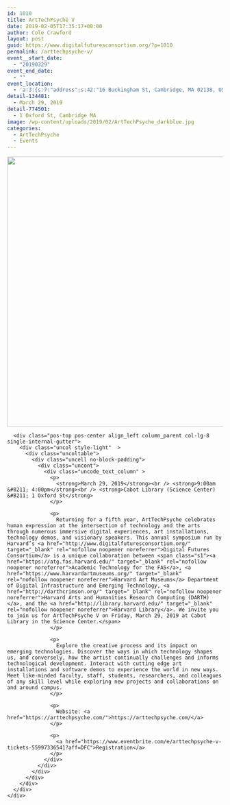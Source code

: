 ```yaml
---
id: 1010
title: ArtTechPsyche V
date: 2019-02-05T17:35:17+00:00
author: Cole Crawford
layout: post
guid: https://www.digitalfuturesconsortium.org/?p=1010
permalink: /arttechpsyche-v/
event__start_date:
  - "20190329"
event_end_date:
  - ""
event_location:
  - 'a:3:{s:7:"address";s:42:"16 Buckingham St, Cambridge, MA 02138, USA";s:3:"lat";s:18:"42.379351404751496";s:3:"lng";s:18:"-71.12894057199708";}'
detail-134481:
  - March 29, 2019
detail-774501:
  - 1 Oxford St, Cambridge MA
image: /wp-content/uploads/2019/02/ArtTechPsyche_darkblue.jpg
categories:
  - ArtTechPsyche
  - Events
---
```

<div data-parent="true" class="row-container">
  <div class="row limit-width row-parent">
    <div class="row-inner">
      <div class="pos-top pos-center align_left column_parent col-lg-4 single-internal-gutter">
        <div class="uncol style-light"  >
          <div class="uncoltable">
            <div class="uncell no-block-padding">
              <div class="uncont">
                <div class="uncode-single-media  text-left">
                  <div class="single-wrapper" style="max-width: 100%;">
                    <div class="tmb tmb-light  tmb-media-first tmb-media-last tmb-content-overlay tmb-no-bg">
                      <div class="t-inside">
                        <div class="t-entry-visual" tabindex="0">
                          <div class="t-entry-visual-tc">
                            <div class="uncode-single-media-wrapper">
                              <img src="https://www.digitalfuturesconsortium.org/wp-content/uploads/2019/02/ArtTechPsyche_darkblue.jpg" width="1200" height="630" alt="" />
                            </div>
                          </div>
                        </div>
                      </div>
                    </div>
                  </div>
                </div>
              </div>
            </div>
          </div>
        </div>
      </div>
      
      <div class="pos-top pos-center align_left column_parent col-lg-8 single-internal-gutter">
        <div class="uncol style-light"  >
          <div class="uncoltable">
            <div class="uncell no-block-padding">
              <div class="uncont">
                <div class="uncode_text_column" >
                  <p>
                    <strong>March 29, 2019</strong><br /> <strong>9:00am &#8211; 4:00pm</strong><br /> <strong>Cabot Library (Science Center) &#8211; 1 Oxford St</strong>
                  </p>
                  
                  <p>
                    Returning for a fifth year, ArtTechPsyche celebrates human expression at the intersection of technology and the arts through numerous immersive digital experiences, art installations, technology demos, and visionary speakers. This annual symposium run by Harvard’s <a href="http://www.digitalfuturesconsortium.org/" target="_blank" rel="nofollow noopener noreferrer">Digital Futures Consortium</a> is a unique collaboration between <span class="s1"><a href="https://atg.fas.harvard.edu/" target="_blank" rel="nofollow noopener noreferrer">Academic Technology for the FAS</a>, <a href="https://www.harvardartmuseums.org/" target="_blank" rel="nofollow noopener noreferrer">Harvard Art Museums</a> Department of Digital Infrastructure and Emerging Technology, <a href="http://darthcrimson.org/" target="_blank" rel="nofollow noopener noreferrer">Harvard Arts and Humanities Research Computing (DARTH)</a>, and the <a href="http://library.harvard.edu/" target="_blank" rel="nofollow noopener noreferrer">Harvard Library</a>. We invite you to join us for ArtTechPsyche V on Friday, March 29, 2019 at Cabot Library in the Science Center.</span>
                  </p>
                  
                  <p>
                    Explore the creative process and its impact on emerging technologies. Discover the ways in which technology shapes us, and conversely, how the artist continually challenges and informs technological development. Interact with cutting edge art installations and software demos to experience the world in new ways. Meet like-minded faculty, staff, students, researchers, and colleagues of any skill level while exploring new projects and collaborations on and around campus.
                  </p>
                  
                  <p>
                    Website: <a href="https://arttechpsyche.com/">https://arttechpsyche.com/</a>
                  </p>
                  
                  <p>
                    <a href="https://www.eventbrite.com/e/arttechpsyche-v-tickets-55997336541?aff=DFC">Registration</a>
                  </p>
                </div>
              </div>
            </div>
          </div>
        </div>
      </div>
    </div>
  </div>
</div>